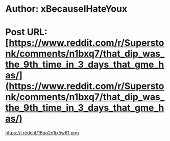 # Author: xBecauseIHateYoux
# Post URL: [https://www.reddit.com/r/Superstonk/comments/n1bxq7/that_dip_was_the_9th_time_in_3_days_that_gme_has/](https://www.reddit.com/r/Superstonk/comments/n1bxq7/that_dip_was_the_9th_time_in_3_days_that_gme_has/)


https://i.redd.it/16qu2n1jx5w61.png